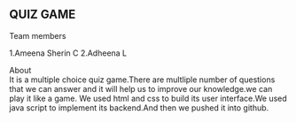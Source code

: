 ## QUIZ GAME
Team members

   1.Ameena Sherin C
   2.Adheena L
   
About   
  It is a multiple choice quiz game.There are multliple number of questions that we can answer and it will help us to improve our knowledge.we can play it like a game. We used html and css to build its user interface.We used java script to implement its backend.And then we pushed it into github.

